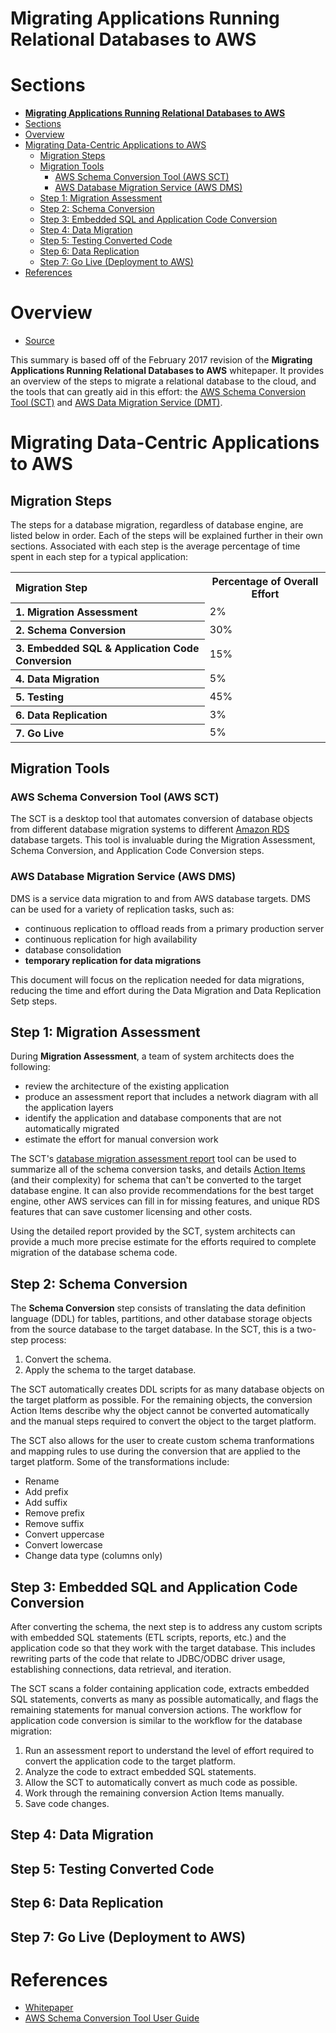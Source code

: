 # **Migrating Applications Running Relational Databases to AWS**

# Sections
- [**Migrating Applications Running Relational Databases to AWS**](#migrating-applications-running-relational-databases-to-aws)
- [Sections](#sections)
- [Overview](#overview)
- [Migrating Data-Centric Applications to AWS](#migrating-data-centric-applications-to-aws)
  - [Migration Steps](#migration-steps)
  - [Migration Tools](#migration-tools)
    - [AWS Schema Conversion Tool (AWS SCT)](#aws-schema-conversion-tool-aws-sct)
    - [AWS Database Migration Service (AWS DMS)](#aws-database-migration-service-aws-dms)
  - [Step 1: Migration Assessment](#step-1-migration-assessment)
  - [Step 2: Schema Conversion](#step-2-schema-conversion)
  - [Step 3: Embedded SQL and Application Code Conversion](#step-3-embedded-sql-and-application-code-conversion)
  - [Step 4: Data Migration](#step-4-data-migration)
  - [Step 5: Testing Converted Code](#step-5-testing-converted-code)
  - [Step 6: Data Replication](#step-6-data-replication)
  - [Step 7: Go Live (Deployment to AWS)](#step-7-go-live-deployment-to-aws)
- [References](#references)

# Overview
- [Source](https://d1.awsstatic.com/whitepapers/Migration/migrating-applications-to-aws.pdf)

This summary is based off of the February 2017 revision of the **Migrating Applications Running Relational Databases to AWS** whitepaper. It provides an overview of the steps to migrate a relational database to the cloud, and the tools that can greatly aid in this effort: the [AWS Schema Conversion Tool (SCT)](https://aws.amazon.com/dms/schema-conversion-tool/) and [AWS Data Migration Service (DMT)](https://aws.amazon.com/dms).

# Migrating Data-Centric Applications to AWS

## Migration Steps
The steps for a database migration, regardless of database engine, are listed below in order. Each of the steps will be explained further in their own sections. Associated with each step is the average percentage of time spent in each step for a typical application:

<html>
<table>
    <tr>
        <th align="left">Migration Step</th>
        <th>Percentage of Overall Effort</th>
    </tr>
    <tr>
        <th align="left">1. Migration Assessment</th>
        <td>2%</td>
    </tr>
    <tr>
        <th align="left">2. Schema Conversion</th>
        <td>30%</td>
    </tr>
    <tr>
        <th align="left">3. Embedded SQL & Application Code Conversion</th>
        <td>15%</td>
    </tr>
    <tr>
        <th align="left">4. Data Migration</th>
        <td>5%</td>
    </tr>
    <tr>
        <th align="left">5. Testing</th>
        <td>45%</td>
    </tr>
    <tr>
        <th align="left">6. Data Replication</th>
        <td>3%</td>
    </tr>
    <tr>
        <th align="left">7. Go Live</th>
        <td>5%</td>
    </tr>
</table>
</html>

## Migration Tools
### AWS Schema Conversion Tool (AWS SCT)
The SCT is a desktop tool that automates conversion of database objects from different database migration systems to different [Amazon RDS](https://aws.amazon.com/rds/) database targets. This tool is invaluable during the Migration Assessment, Schema Conversion, and Application Code Conversion steps.

### AWS Database Migration Service (AWS DMS)
DMS is a service data migration to and from AWS database targets. DMS can be used for a variety of replication tasks, such as:
- continuous replication to offload reads from a primary production server
- continuous replication for high availability
- database consolidation
- **temporary replication for data migrations**

This document will focus on the replication needed for data migrations, reducing the time and effort during the Data Migration and Data Replication Setp steps.

## Step 1: Migration Assessment
During **Migration Assessment**, a team of system architects does the following:
- review the architecture of the existing application
- produce an assessment report that includes a network diagram with all the application layers
- identify the application and database components that are not automatically migrated
- estimate the effort for manual conversion work

The SCT's [database migration assessment report](https://docs.aws.amazon.com/SchemaConversionTool/latest/userguide/CHAP_AssessmentReport.html) tool can be used to summarize all of the schema conversion tasks, and details [Action Items](https://docs.aws.amazon.com/SchemaConversionTool/latest/userguide/CHAP_AssessmentReport.ActionItems.html) (and their complexity) for schema that can't be converted to the target database engine. It can also provide recommendations for the best target engine, other AWS services can fill in for missing features, and unique RDS features that can save customer licensing and other costs.

Using the detailed report provided by the SCT, system architects can provide a much more precise estimate for the efforts required to complete migration of the database schema code.

## Step 2: Schema Conversion
The **Schema Conversion** step consists of translating the data definition language (DDL) for tables, partitions, and other database storage objects from the source database to the target database. In the SCT, this is a two-step process:
1. Convert the schema.
2. Apply the schema to the target database.

The SCT automatically creates DDL scripts for as many database objects on the target platform as possible. For the remaining objects, the conversion Action Items describe why the object cannot be converted automatically and the manual steps required to convert the object to the target platform.

The SCT also allows for the user to create custom schema tranformations and mapping rules to use during the conversion that are applied to the target platform. Some of the transformations include:
- Rename
- Add prefix
- Add suffix
- Remove prefix
- Remove suffix
- Convert uppercase
- Convert lowercase
- Change data type (columns only)

## Step 3: Embedded SQL and Application Code Conversion
After converting the schema, the next step is to address any custom scripts with embedded SQL statements (ETL scripts, reports, etc.) and the application code so that they work with the target database. This includes rewriting parts of the code that relate to JDBC/ODBC driver usage, establishing connections, data retrieval, and iteration.

The SCT scans a folder containing application code, extracts embedded SQL statements, converts as many as possible automatically, and flags the remaining statements for manual conversion actions. The workflow for application code conversion is similar to the workflow for the database migration:
1. Run an assessment report to understand the level of effort required to convert the application code to the target platform.
2. Analyze the code to extract embedded SQL statements.
3. Allow the SCT to automatically convert as much code as possible.
4. Work through the remaining conversion Action Items manually.
5. Save code changes.

## Step 4: Data Migration

## Step 5: Testing Converted Code

## Step 6: Data Replication

## Step 7: Go Live (Deployment to AWS)

# References
- [Whitepaper](https://d1.awsstatic.com/whitepapers/Migration/migrating-applications-to-aws.pdf)
- [AWS Schema Conversion Tool User Guide](https://docs.aws.amazon.com/SchemaConversionTool/latest/userguide/CHAP_Welcome.html)


